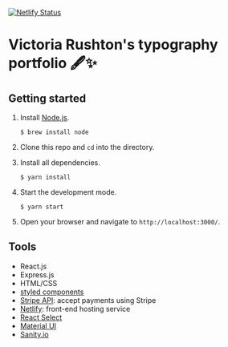 [![Netlify Status](https://api.netlify.com/api/v1/badges/24a9ab91-ba5d-416e-92e4-a8ea8d17f6f6/deploy-status)](https://app.netlify.com/sites/victoria-rushton/deploys)


# Victoria Rushton's typography portfolio 🖋✨

## Getting started
1. Install [Node.js](https://www.npmjs.com/get-npm).

    ```$ brew install node```

2. Clone this repo and `cd` into the directory.
3. Install all dependencies.

    ```$ yarn install```

4. Start the development mode.

    ```$ yarn start```
    
5. Open your browser and navigate to `http://localhost:3000/`.

## Tools
* React.js
* Express.js
* HTML/CSS
* [styled components](https://styled-components.com/)
* [Stripe API](https://stripe.com/docs/payments/accept-a-payment?platform=web&ui=checkout): accept payments using Stripe
* [Netlify](https://www.netlify.com): front-end hosting service 
* [React Select](https://react-select.com/home)
* [Material UI](https://material-ui.com/components/slider/#continuous-sliders)
* [Sanity.io](https://www.sanity.io/)
